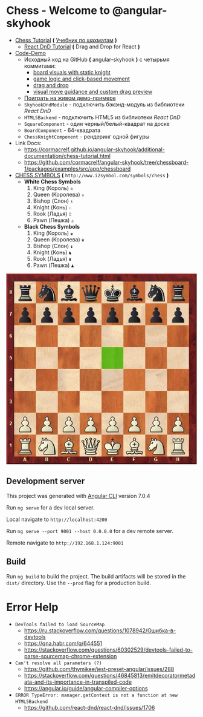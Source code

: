 # Chess - Welcome to @angular-skyhook

* [Chess Tutorial](https://cormacrelf.github.io/angular-skyhook/additional-documentation/chess-tutorial.html) **(** [Учебник по шахматам](https://translate.google.com.ua/translate?hl=ru&tab=rT&sl=en&tl=ru&u=https%3A%2F%2Fcormacrelf.github.io%2Fangular-skyhook%2Fadditional-documentation%2Fchess-tutorial.html) **)**
  * [React DnD Tutorial](https://react-dnd.github.io/react-dnd/about) **(** Drag and Drop for React **)**
* [Code-Demo](https://stackblitz.com/edit/angular-skyhook-chess)
  * Исходный код на GitHub **(** angular-skyhook **)** с четырьмя коммитами:
    * [board visuals with static knight](https://github.com/cormacrelf/angular-skyhook/tree/chessboard-1/packages/examples/src/app/chessboard)
    * [game logic and click-based movement](https://github.com/cormacrelf/angular-skyhook/tree/chessboard-2/packages/examples/src/app/chessboard)
    * [drag and drop](https://github.com/cormacrelf/angular-skyhook/tree/chessboard-3/packages/examples/src/app/chessboard)
    * [visual move guidance and custom drag preview](https://github.com/cormacrelf/angular-skyhook/tree/chessboard-4/packages/examples/src/app/chessboard)
  * [Поиграть на живом демо-примере](https://cormacrelf.github.io/angular-skyhook/examples/index.html)
  * `SkyhookDndModule` - подключить бэкэнд-модуль из библиотеки *React DnD*
  * `HTML5Backend` - подключить HTML5 из библиотеки *React DnD*
  * `SquareComponent` - один черный/белый-квадрат на доске
  * `BoardComponent` - 64-квадрата
  * `ChessKnightComponent` - рендеринг одной фигуры
* Link Docs:
  * https://cormacrelf.github.io/angular-skyhook/additional-documentation/chess-tutorial.html
  * https://github.com/cormacrelf/angular-skyhook/tree/chessboard-1/packages/examples/src/app/chessboard
* [CHESS SYMBOLS](http://www.i2symbol.com/symbols/chess) **(** `http://www.i2symbol.com/symbols/chess` **)**
  * **White Chess Symbols**
    1. King (Король) `♔`
    2. Queen (Королева) `♕`
    3. Bishop (Слон)  `♗`
    4. Knight (Конь) `♘`
    5. Rook (Ладья)  `♖`
    6. Pawn (Пешка)  `♙`
  * **Black Chess Symbols**
    1. King (Король) `♚`
    2. Queen (Королева) `♛`
    3. Bishop (Слон) `♝`
    4. Knight (Конь) `♞`
    5. Rook (Ладья) `♜`
    6. Pawn (Пешка) `♟`

![chess-board](chess-board-example.jpg)


## Development server

This project was generated with [Angular CLI](https://github.com/angular/angular-cli) version 7.0.4

Run `ng serve` for a dev local server.

Local navigate to `http://localhost:4200`

Run `ng serve --port 9001 --host 0.0.0.0` for a dev remote server.

Remote navigate to `http://192.168.1.124:9001`


## Build

Run `ng build` to build the project.
The build artifacts will be stored in the `dist/` directory.
Use the `--prod` flag for a production build.


# Error Help

* `DevTools failed to load SourceMap`
  * https://ru.stackoverflow.com/questions/1078942/Ошибка-в-devtools
  * https://qna.habr.com/q/644551
  * https://stackoverflow.com/questions/60302529/devtools-failed-to-parse-sourcemap-chrome-extension
* `Can't resolve all parameters (?)`
  * https://github.com/thymikee/jest-preset-angular/issues/288
  * https://stackoverflow.com/questions/46845813/emitdecoratormetadata-and-its-importance-in-transpiled-code
  * https://angular.io/guide/angular-compiler-options
* `ERROR TypeError: manager.getContext is not a function at new HTML5Backend`
  * https://github.com/react-dnd/react-dnd/issues/1706
